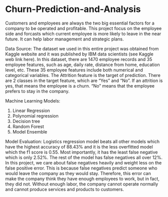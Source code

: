 # Churn-Prediction-and-Analysis
Customers and employees are always the two big essential factors for a company to be operated and profitable. This project focus on the employee side and forcasts which current employee is more likely to leave in the near future. It can help labor management and strategic plans. 

Data Source:
The dataset we used in this entire project was obtained from Kaggle website and it was published by IBM data scientists (see Kaggle web link here). In this dataset, there are 1470 employee records and 35 employee features, such as age, daily rate, distance from home, education level, etc. These 35 employee features include both numerical and categorical variables. The  Attrition feature is the target of prediction. There are 2 classes in the target feature, which are “Yes” and “No”. If an attrition is yes, that means the employee  is  a churn. “No” means that the employee prefers to stay in the company.

Machine Learning Models:
1. Linear Regression
2. Polynomial regression
3. Decision tree
4. Random Forest
5. Model Ensemble

Model Evaluation:
Logistics regression model beats all other models which have the highest accuracy of 88.43% and it is the less overfitted model which the f1 score is 0.55. Most importantly, it has the least false negative which is only 2.52%. The rest of the model has false negatives all over 12%. In this project, we care about false negatives heavily and weight less on the false positive error. This is because false negatives predict someone who would leave the company as they would stay. Therefore, this error can make the company think they have enough employees to work, but in fact, they did not. Without enough labor, the company cannot operate normally and cannot produce services and products to customers. 
